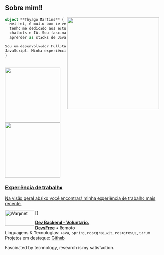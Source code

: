 

## Sobre mim!!

<img align="right" width="300" src="https://i2.wp.com/allhtaccess.info/wp-content/uploads/2018/03/programming.gif?fit=1281%2C716&ssl=1" />

```kotlin
object **Thyago Martins** {
- Hei hei, é muito bom te ver AQUI! Eu sou o Thyago e, nos últimos 7 meses,
  tenho me dedicado aos estudos, explorando desde desenvolvimento web até
  chatbots e IA. Sou fascinado por tecnologia e atualmente estou focado em
  aprender as stacks de Java, Spring Boot e Angular.

Sou um desenvolvedor Fullstack e possuo conhecimento em Java, PHP 7.3 e
JavaScript. Minha experiência de trabalho inclui projetos voluntários e freelas.
}
```
<br>
<div>
  <a href="https://github.com/ThyagoMartins0">
  <img height="180em" src="https://github-readme-stats.vercel.app/api?username=ThyagoMartins0&show_icons=true&theme=tokyonight&include_all_commits=true&count_private=true"/>
  <img height="180em" src="https://github-readme-stats.vercel.app/api/top-langs/?username=ThyagoMartins0&layout=compact&langs_count=7&theme=tokyonight"/>
</div>

### Experiência de trabalho

Na visão geral abaixo você encontrará minha experiência de trabalho mais recente:


  [<img align="left" height="50px" width="95px" alt="Warpnet" src="https://github.com/oficialthyago/Oficialthyago/assets/58978196/980c6cac-02a9-4935-aaeb-689f6fa2b6f5"/>]


**Dev Backend - Voluntario.** \
[**DevsFree**](https://devsfree.com.br/) • Remoto \
Linguagens & Tecnologias: `Java`, `Spring`, `Postgree`,`Git`, `PostgreSQL`, `Scrum`\
Projetos em destaque: [Github](https://github.com/DevsFree)
<br/>



Fascinated by technology, research is my satisfaction.

